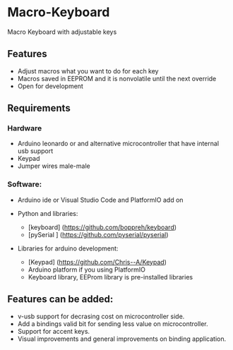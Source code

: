 # Macro-Keyboard
Macro Keyboard with adjustable keys

## Features


* Adjust macros what you want to do for each key
* Macros saved in EEPROM and it is nonvolatile until the next override
* Open for development


## Requirements
### Hardware
* Arduino leonardo or and alternative microcontroller that have internal usb support
* Keypad
* Jumper wires male-male

### Software:

* Arduino ide or Visual Studio Code and PlatformIO add on
* Python and libraries: 
	* [keyboard] (https://github.com/boppreh/keyboard) 
	* [pySerial ] (https://github.com/pyserial/pyserial)
	
* Libraries for arduino development: 
	* [Keypad] (https://github.com/Chris--A/Keypad)
	* Arduino platform if you using PlatformIO
	* Keyboard library, EEProm library is pre-installed libraries 


## Features can be added: 

* v-usb support for decrasing cost on microcontroller side.
* Add a bindings valid bit for sending less value on microcontroller.
* Support for accent keys.
* Visual improvements and general improvements on binding application.






